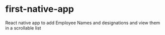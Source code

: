 # first-native-app
React native app to add Employee Names and designations and view them in a scrollable list
